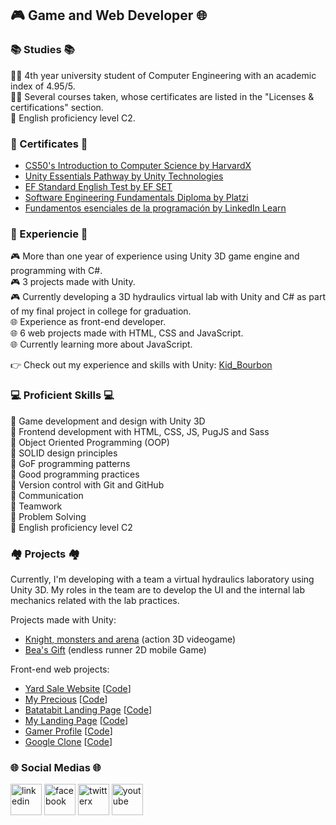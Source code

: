 ## 🎮 Game and Web Developer 🌐

### 📚  Studies  📚
👨‍🎓 4th year university student of Computer Engineering with an academic index of 4.95/5.<br/>
👨‍💻 Several courses taken, whose certificates are listed in the "Licenses & certifications" section.<br/>
🗽 English proficiency level C2.

### 📜  Certificates  📜
- [CS50's Introduction to Computer Science by HarvardX](https://courses.edx.org/certificates/07a19c2ddae94799aa8db6c68cbe9e3e)
- [Unity Essentials Pathway by Unity Technologies](https://www.credly.com/badges/b21ed9fa-3804-475a-a709-f61fe2c61620)
- [EF Standard English Test by EF SET](https://www.efset.org/cert/8DLqB2)
- [Software Engineering Fundamentals Diploma by Platzi](https://platzi.com/p/Kid_Bourbon/curso/1098-ingenieria/diploma/detalle/)
- [Fundamentos esenciales de la programación by LinkedIn Learn](https://www.linkedin.com/learning/certificates/2cd64ba664cdaa2ecc6a77ead4338d83a323118a85557c82b101eec0ad243ec3)

### 🧠  Experiencie  🧠
🎮 More than one year of experience using Unity 3D game engine and programming with C#.<br/>
🎮 3 projects made with Unity.<br/>
🎮 Currently developing a 3D hydraulics virtual lab with Unity and C# as part of my final project in college for graduation.<br/>
🌐 Experience as front-end developer.<br/>
🌐 6 web projects made with HTML, CSS and JavaScript.<br/>
🌐 Currently learning more about JavaScript.

👉 Check out my experience and skills with Unity:
[Kid_Bourbon](https://learn.unity.com/u/kidbourbon)

### 💻  Proficient Skills  💻
🏅 Game development and design with Unity 3D<br/>
🏅 Frontend development with HTML, CSS, JS, PugJS and Sass<br/>
🏅 Object Oriented Programming (OOP)<br/>
🏅 SOLID design principles<br/>
🏅 GoF programming patterns<br/>
🏅 Good programming practices<br/>
🏅 Version control with Git and GitHub<br/>
🏅 Communication<br/>
🏅 Teamwork<br/>
🏅 Problem Solving<br/>
🏅 English proficiency level C2
 
### 🏘️  Projects  🏘️
Currently, I'm developing with a team a virtual hydraulics laboratory using Unity 3D. My roles in the team are to develop the UI and the internal lab mechanics related with the lab practices.

Projects made with Unity:
- [Knight, monsters and arena](https://github.com/KidBourbon/knight-monsters-arena) (action 3D videogame)
- [Bea's Gift](https://github.com/KidBourbon/bea-gift) (endless runner 2D mobile Game)

Front-end web projects:
- [Yard Sale Website](https://kidbourbon.github.io/yard-sale-website/) [[Code](https://github.com/KidBourbon/yard-sale-website)]
- [My Precious](https://kidbourbon.github.io/my-precious/) [[Code](https://github.com/KidBourbon/my-precious)]
- [Batatabit Landing Page](https://kidbourbon.github.io/batatabit-landing-page/) [[Code](https://github.com/KidBourbon/batatabit-landing-page)]
- [My Landing Page](https://kidbourbon.github.io/my-landing-page/) [[Code](https://github.com/KidBourbon/my-landing-page)]
- [Gamer Profile](https://kidbourbon.github.io/gamer-profile/) [[Code](https://github.com/KidBourbon/gamer-profile)]
- [Google Clone](https://kidbourbon.github.io/google-clone/) [[Code](https://github.com/KidBourbon/google-clone)]

### 🌐  Social Medias  🌐
<a href="https://www.linkedin.com/in/leonardo-collazo-klenina" target="_blank"> <img src="https://img.icons8.com/fluency/48/linkedin.png" alt="linkedin" width="50" height="50"/></a>
<a href="https://www.facebook.com/leonardo.collazo.klenina" target="_blank"> <img src="https://img.icons8.com/fluency/48/facebook-new.png" alt="facebook" width="50" height="50"/></a>
<a href="https://twitter.com/KidBourbon6" target="_blank"> <img width="50" height="50" src="https://img.icons8.com/color/48/twitterx.png" alt="twitterx"/></a>
<a href="https://www.youtube.com/channel/UCUVv_L27fI0xbvdScYOGm2A" target="_blank"> <img src="https://img.icons8.com/3d-fluency/94/youtube-play.png" alt="youtube" width="50" height="50"/></a>
